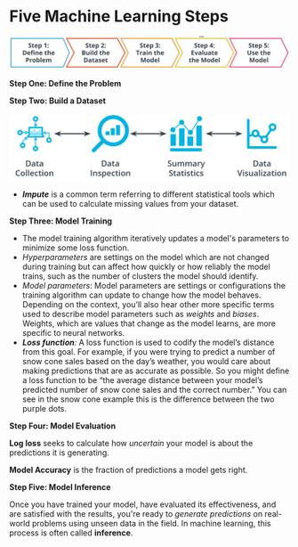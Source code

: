 # Five Machine Learning Steps

![image.png](Five%20Machine%20Learning%20Steps%20185d5f4e5b4f800d882fc2130e4b20cf/image.png)

**Step One: Define the Problem**

**Step Two: Build a Dataset**

![image.png](Five%20Machine%20Learning%20Steps%20185d5f4e5b4f800d882fc2130e4b20cf/image%201.png)

- ***Impute*** is a common term referring to different statistical tools which can be used to calculate missing values from your dataset.

**Step Three: Model Training**

- The model training algorithm iteratively updates a model's parameters to minimize some loss function.
- *Hyperparameters* are settings on the model which are not changed during training but can affect how quickly or how reliably the model trains, such as the number of clusters the model should identify.
- *Model parameters*: Model parameters are settings or configurations the training algorithm can update to change how the model behaves. Depending on the context, you’ll also hear other more specific terms used to describe model parameters such as *weights* and *biases*. Weights, which are values that change as the model learns, are more specific to neural networks.
- ***Loss function**:* A loss function is used to codify the model’s distance from this goal. For example, if you were trying to predict a number of snow cone sales based on the day’s weather, you would care about making predictions that are as accurate as possible. So you might define a loss function to be “the average distance between your model’s predicted number of snow cone sales and the correct number.” You can see in the snow cone example this is the difference between the two purple dots.

**Step Four: Model Evaluation**

**Log loss** seeks to calculate how *uncertain* your model is about the predictions it is generating.

**Model Accuracy** is the fraction of predictions a model gets right.

**Step Five: Model Inference**

Once you have trained your model, have evaluated its effectiveness, and are satisfied with the results, you're ready to *generate predictions* on real-world problems using unseen data in the field. In machine learning, this process is often called **inference**.